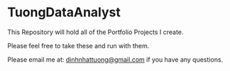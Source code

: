 # TuongDataAnalyst
This Repository will hold all of the Portfolio Projects I create.

Please feel free to take these and run with them. 

Please email me at: dinhnhattuong@gmail.com if you have any questions. 
